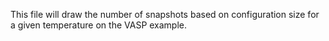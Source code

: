 This file will draw the number of snapshots based on configuration size for a given temperature on the VASP example.
